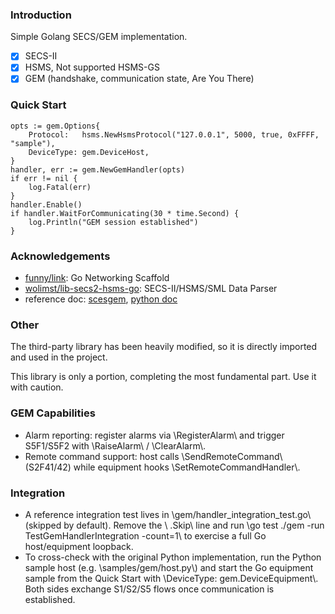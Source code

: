 ### Introduction

Simple Golang SECS/GEM implementation.

* [x] SECS-II
* [x] HSMS, Not supported HSMS-GS
* [x] GEM (handshake, communication state, Are You There)

### Quick Start

```
opts := gem.Options{
    Protocol:   hsms.NewHsmsProtocol("127.0.0.1", 5000, true, 0xFFFF, "sample"),
    DeviceType: gem.DeviceHost,
}
handler, err := gem.NewGemHandler(opts)
if err != nil {
    log.Fatal(err)
}
handler.Enable()
if handler.WaitForCommunicating(30 * time.Second) {
    log.Println("GEM session established")
}
```

### Acknowledgements

* [funny/link]( https://github.com/funny/link): Go Networking Scaffold
* [wolimst/lib-secs2-hsms-go](https://github.com/wolimst/lib-secs2-hsms-go): SECS-II/HSMS/SML Data Parser
* reference doc: [scesgem](https://github.com/bparzella/secsgem), [python doc](https://secsgem.readthedocs.io/en/latest/index.html)

### Other

The third-party library has been heavily modified, so it is directly imported and used in the project.

This library is only a portion, completing the most fundamental part. Use it with caution.

### GEM Capabilities

- Alarm reporting: register alarms via \\RegisterAlarm\\ and trigger S5F1/S5F2 with \\RaiseAlarm\\ / \\ClearAlarm\\.
- Remote command support: host calls \\SendRemoteCommand\\ (S2F41/42) while equipment hooks \\SetRemoteCommandHandler\\.

### Integration

- A reference integration test lives in \\gem/handler_integration_test.go\\ (skipped by default). Remove the \\	.Skip\\ line and run \\go test ./gem -run TestGemHandlerIntegration -count=1\\ to exercise a full Go host/equipment loopback.
- To cross-check with the original Python implementation, run the Python sample host (e.g. \\samples/gem/host.py\\) and start the Go equipment sample from the Quick Start with \\DeviceType: gem.DeviceEquipment\\. Both sides exchange S1/S2/S5 flows once communication is established.